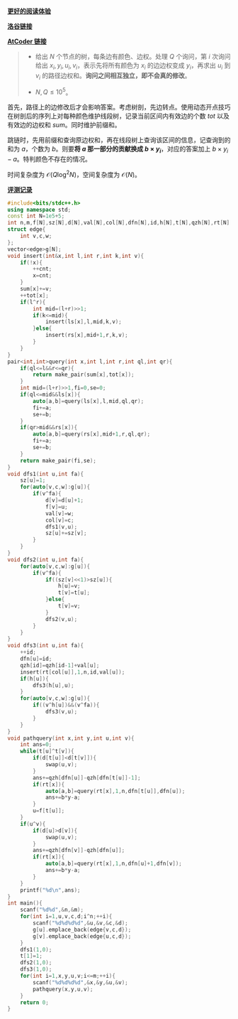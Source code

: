 **[更好的阅读体验](https://www.cnblogs.com/MnZnOIerLzy/articles/17484995.html)**

**[洛谷链接](https://www.luogu.com.cn/problem/AT_abc133_f "洛谷链接")**

**[AtCoder 链接](https://atcoder.jp/contests/abc133/tasks/abc133_f "AtCoder 链接")**

> - 给出 $N$ 个节点的树，每条边有颜色、边权。处理 $Q$ 个询问，第 $i$ 次询问给出 $x_i,y_i,u_i,v_i$，表示先将所有颜色为 $x_i$ 的边边权变成 $y_i$，再求出 $u_i$ 到 $v_i$ 的路径边权和。**询问之间相互独立，即不会真的修改**。
>
> - $N,Q\le 10^5$。

首先，路径上的边修改后才会影响答案。考虑树剖，先边转点。使用动态开点技巧在树剖后的序列上对每种颜色维护线段树，记录当前区间内有效边的个数 $tot$ 以及有效边的边权和 $sum$。同时维护前缀和。

跳链时，先用前缀和查询原边权和，再在线段树上查询该区间的信息，记查询到的和为 $a$，个数为 $b$。则要**将 $a$ 那一部分的贡献换成 $b\times y_i$**，对应的答案加上 $b\times y_i-a$。特判颜色不存在的情况。

时间复杂度为 $\mathcal{O}(Q\log^2 N)$，空间复杂度为 $\mathcal{O}(N)$。

**[评测记录](https://atcoder.jp/contests/abc133/submissions/42275163 "评测记录")**

```cpp
#include<bits/stdc++.h>
using namespace std;
const int N=1e5+5;
int n,m,f[N],sz[N],d[N],val[N],col[N],dfn[N],id,h[N],t[N],qzh[N],rt[N],sum[N*20],tot[N*20],cnt,ls[N*20],rs[N*20];
struct edge{
    int v,c,w;
};
vector<edge>g[N];
void insert(int&x,int l,int r,int k,int v){
    if(!x){
        ++cnt;
        x=cnt;
    }
    sum[x]+=v;
    ++tot[x];
    if(l^r){
        int mid=(l+r)>>1;
        if(k<=mid){
            insert(ls[x],l,mid,k,v);
        }else{
            insert(rs[x],mid+1,r,k,v);
        }
    }
}
pair<int,int>query(int x,int l,int r,int ql,int qr){
    if(ql<=l&&r<=qr){
        return make_pair(sum[x],tot[x]);
    }
    int mid=(l+r)>>1,fi=0,se=0;
    if(ql<=mid&&ls[x]){
        auto[a,b]=query(ls[x],l,mid,ql,qr);
        fi+=a;
        se+=b;
    }
    if(qr>mid&&rs[x]){
        auto[a,b]=query(rs[x],mid+1,r,ql,qr);
        fi+=a;
        se+=b;
    }
    return make_pair(fi,se);
}
void dfs1(int u,int fa){
    sz[u]=1;
    for(auto[v,c,w]:g[u]){
        if(v^fa){
            d[v]=d[u]+1;
            f[v]=u;
            val[v]=w;
            col[v]=c;
            dfs1(v,u);
            sz[u]+=sz[v];
        }
    }
}
void dfs2(int u,int fa){
    for(auto[v,c,w]:g[u]){
        if(v^fa){
            if((sz[v]<<1)>sz[u]){
                h[u]=v;
                t[v]=t[u];
            }else{
                t[v]=v;
            }
            dfs2(v,u);
        }
    }
}
void dfs3(int u,int fa){
    ++id;
    dfn[u]=id;
    qzh[id]=qzh[id-1]+val[u];
    insert(rt[col[u]],1,n,id,val[u]);
    if(h[u]){
        dfs3(h[u],u);
    }
    for(auto[v,c,w]:g[u]){
        if((v^h[u])&&(v^fa)){
            dfs3(v,u);
        }
    }
}
void pathquery(int x,int y,int u,int v){
    int ans=0;
    while(t[u]^t[v]){
        if(d[t[u]]<d[t[v]]){
            swap(u,v);
        }
        ans+=qzh[dfn[u]]-qzh[dfn[t[u]]-1];
        if(rt[x]){
            auto[a,b]=query(rt[x],1,n,dfn[t[u]],dfn[u]);
            ans+=b*y-a;
        }
        u=f[t[u]];
    }
    if(u^v){
        if(d[u]>d[v]){
            swap(u,v);
        }
        ans+=qzh[dfn[v]]-qzh[dfn[u]];
        if(rt[x]){
            auto[a,b]=query(rt[x],1,n,dfn[u]+1,dfn[v]);
            ans+=b*y-a;
        }
    }
    printf("%d\n",ans);
}
int main(){
    scanf("%d%d",&n,&m);
    for(int i=1,u,v,c,d;i^n;++i){
        scanf("%d%d%d%d",&u,&v,&c,&d);
        g[u].emplace_back(edge{v,c,d});
        g[v].emplace_back(edge{u,c,d});
    }
    dfs1(1,0);
    t[1]=1;
    dfs2(1,0);
    dfs3(1,0);
    for(int i=1,x,y,u,v;i<=m;++i){
        scanf("%d%d%d%d",&x,&y,&u,&v);
        pathquery(x,y,u,v);
    }
    return 0;
}
```